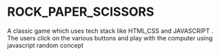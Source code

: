 # ROCK_PAPER_SCISSORS
A classic game which uses tech stack like HTML,CSS and JAVASCRIPT . The users click on the various buttons and play with the computer using javascript random concept
